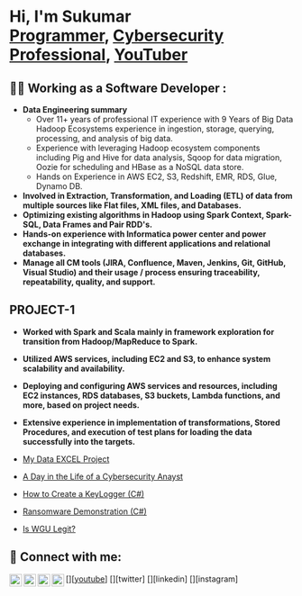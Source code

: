 
<h1>Hi, I'm Sukumar <br/><a href="https://github.com/joshmadakor1">Programmer</a>, <a href="https://www.linkedin.com/in/joshmadakor/">Cybersecurity Professional</a>, <a href="https://www.youtube.com/c/joshmadakor">YouTuber</a></h1>


<h2>👨‍💻 Working as a Software Developer :</h2>

- <b>Data Engineering summary</b>
  - Over 11+ years of professional IT experience with 9 Years of Big Data Hadoop Ecosystems experience in ingestion, storage, querying, processing, and analysis of big data.
  - Experience with leveraging Hadoop ecosystem components including Pig and Hive for data analysis, Sqoop for data migration, Oozie for scheduling and HBase as a NoSQL data store.
  - Hands on Experience in AWS EC2, S3, Redshift, EMR, RDS, Glue, Dynamo DB.
- <b>Involved in Extraction, Transformation, and Loading (ETL) of data from multiple sources like Flat files, XML files, and Databases.</b>
- <b>Optimizing existing algorithms in Hadoop using Spark Context, Spark-SQL, Data Frames and Pair RDD's.</b>
- <b>Hands-on experience with Informatica power center and power exchange in integrating with different applications and relational databases.</b>
- <b>Manage all CM tools (JIRA, Confluence, Maven, Jenkins, Git, GitHub, Visual Studio) and their usage / process ensuring traceability, repeatability, quality, and support.</b>

<h2>PROJECT-1</h2>

- <b>Worked with Spark and Scala mainly in framework exploration for transition from Hadoop/MapReduce to Spark.</b>
- <b>Utilized AWS services, including EC2 and S3, to enhance system scalability and availability. </b>

- <b>Deploying and configuring AWS services and resources, including EC2 instances, RDS databases, S3 buckets, Lambda functions, and more, based on project needs.</b>

- <b>Extensive experience in implementation of transformations, Stored Procedures, and execution of test plans for loading the data successfully into the targets.</b>
  
  
- [My Data EXCEL Project](https://github.com/sukumar8455/Project_1/blob/main/Excel%20-%20Project%20(1).xlsx)
- [A Day in the Life of a Cybersecurity Anayst](https://www.youtube.com/watch?v=uHy3oM7NnoU)
- [How to Create a KeyLogger (C#)](https://www.youtube.com/watch?v=N-L9hklSlNk)
- [Ransomware Demonstration (C#)](https://www.youtube.com/watch?v=OfvdQeh79s0)
- [Is WGU Legit?](https://www.youtube.com/watch?v=E2MwRWxDBkA)

<h2> 🤳 Connect with me:</h2>

[<img align="left" alt="JoshMadakor | YouTube" width="22px" src="https://cdn.jsdelivr.net/npm/simple-icons@v3/icons/youtube.svg" />][[youtube](https://www.youtube.com/watch?v=0FH8JSTl71I)]
[<img align="left" alt="JoshMadakor | Twitter" width="22px" src="https://cdn.jsdelivr.net/npm/simple-icons@v3/icons/twitter.svg" />][twitter]
[<img align="left" alt="JoshMadakor | LinkedIn" width="22px" src="https://cdn.jsdelivr.net/npm/simple-icons@v3/icons/linkedin.svg" />][linkedin]
[<img align="left" alt="JoshMadakor | Instagram" width="22px" src="https://cdn.jsdelivr.net/npm/simple-icons@v3/icons/instagram.svg" />][instagram]

